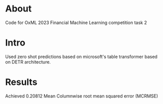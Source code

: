 # About

Code for OxML 2023 Financial Machine Learning competition task 2

# Intro

Used zero shot predictions based on microsoft's table transformer based on DETR architecture.

# Results
Achieved 0.20812 Mean Columnwise root mean squared error (MCRMSE)